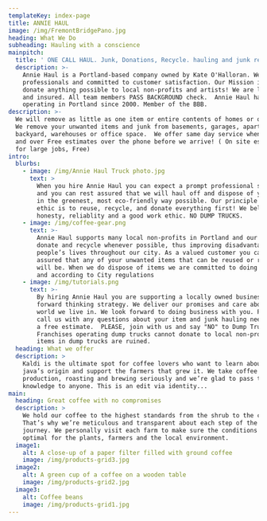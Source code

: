 ```yaml
---
templateKey: index-page
title: ANNIE HAUL
image: /img/FremontBridgePano.jpg
heading: What We Do
subheading: Hauling with a conscience
mainpitch:
  title: ' ONE CALL HAUL. Junk, Donations, Recycle. hauling and junk removal'
  description: >-
    Annie Haul is a Portland-based company owned by Kate O'Halloran. We are
    professionals and committed to customer satisfaction. Our Mission is to
    donate anything possible to local non-profits and artists! We are licensed
    and insured. All team members PASS BACKGROUND check.  Annie Haul has been
    operating in Portland since 2000. Member of the BBB.  
description: >-
  We will remove as little as one item or entire contents of homes or offices.
  We remove your unwanted items and junk from basements, garages, apartments,
  backyard, warehouses or office space.  We offer same day service when possible
  and over Free estimates over the phone before we arrive! ( On site estimates
  for large jobs, Free)
intro:
  blurbs:
    - image: /img/Annie Haul Truck photo.jpg
      text: >
        When you hire Annie Haul you can expect a prompt professional service
        and you can rest assured that we will haul off and dispose of your items
        in the greenest, most eco-friendly way possible. Our principle business
        ethic is to reuse, recycle, and donate everything first! We believe in
        honesty, reliablity and a good work ethic. NO DUMP TRUCKS. 
    - image: /img/coffee-gear.png
      text: >-
        Annie Haul supports many local non-profits in Portland and our aim is to
        donate and recycle whenever possible, thus improving disadvantaged
        people’s lives throughout our city. As a valued customer you can rest
        assured that any of your unwanted items that can be reused or recycled
        will be. When we do dispose of items we are committed to doing so safely
        and according to City regulations
    - image: /img/tutorials.png
      text: >-
        By hiring Annie Haul you are supporting a locally owned business with a
        forward thinking strategy. We deliver our promises and care about the
        world we live in. We look forward to doing business with you. Please
        call us with any questions about your item and junk hauling needs or for
        a free estimate.  PLEASE, join with us and say "NO" to Dump Trucks. 
        Franchises operating dump trucks cannot donate to local non-profits--
        items in dump trucks are ruined. 
  heading: What we offer
  description: >
    Kaldi is the ultimate spot for coffee lovers who want to learn about their
    java’s origin and support the farmers that grew it. We take coffee
    production, roasting and brewing seriously and we’re glad to pass that
    knowledge to anyone. This is an edit via identity...
main:
  heading: Great coffee with no compromises
  description: >
    We hold our coffee to the highest standards from the shrub to the cup.
    That’s why we’re meticulous and transparent about each step of the coffee’s
    journey. We personally visit each farm to make sure the conditions are
    optimal for the plants, farmers and the local environment.
  image1:
    alt: A close-up of a paper filter filled with ground coffee
    image: /img/products-grid3.jpg
  image2:
    alt: A green cup of a coffee on a wooden table
    image: /img/products-grid2.jpg
  image3:
    alt: Coffee beans
    image: /img/products-grid1.jpg
---
```


